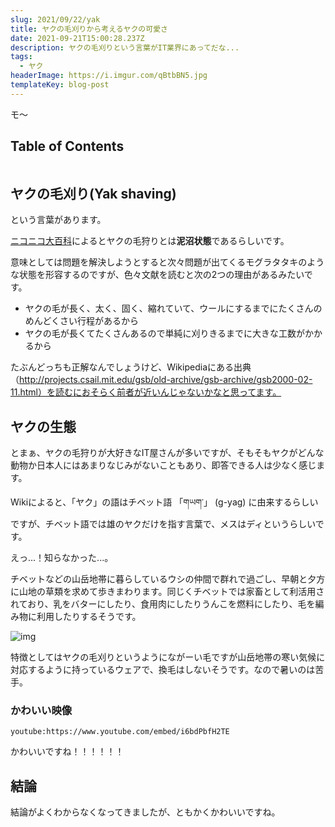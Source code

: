 ```yaml
---
slug: 2021/09/22/yak
title: ヤクの毛刈りから考えるヤクの可愛さ
date: 2021-09-21T15:00:28.237Z
description: ヤクの毛刈りという言葉がIT業界にあってだな...
tags:
  - ヤク
headerImage: https://i.imgur.com/qBtbBN5.jpg
templateKey: blog-post
---
```

モ～

## Table of Contents

```toc

```

## ヤクの毛刈り(Yak shaving)

という言葉があります。

[ニコニコ大百科](https://dic.nicovideo.jp/a/%E3%83%A4%E3%82%AF%E3%81%AE%E6%AF%9B%E5%88%88%E3%82%8A)によるとヤクの毛狩りとは**泥沼状態**であるらしいです。

意味としては問題を解決しようとすると次々問題が出てくるモグラタタキのような状態を形容するのですが、色々文献を読むと次の2つの理由があるみたいです。

- ヤクの毛が長く、太く、固く、縮れていて、ウールにするまでにたくさんのめんどくさい行程があるから
- ヤクの毛が長くてたくさんあるので単純に刈りきるまでに大きな工数がかかるから

たぶんどっちも正解なんでしょうけど、Wikipediaにある出典（http://projects.csail.mit.edu/gsb/old-archive/gsb-archive/gsb2000-02-11.html）を読むにおそらく前者が近いんじゃないかなと思ってます。

## ヤクの生態

とまぁ、ヤクの毛狩りが大好きなIT屋さんが多いですが、そもそもヤクがどんな動物か日本人にはあまりなじみがないこともあり、即答できる人は少なく感じます。

Wikiによると、「ヤク」の語はチベット語 「གཡག་」 (g-yag) に由来するらしいですが、チベット語では雄のヤクだけを指す言葉で、メスはディというらしいです。

えっ...！知らなかった...。

チベットなどの山岳地帯に暮らしているウシの仲間で群れで過ごし、早朝と夕方に山地の草類を求めて歩きまわります。同じくチベットでは家畜として利活用されており、乳をバターにしたり、食用肉にしたりうんこを燃料にしたり、毛を編み物に利用したりするそうです。

![img](https://i.imgur.com/ohJWElY.jpg)

特徴としてはヤクの毛刈りというようにながーい毛ですが山岳地帯の寒い気候に対応するように持っているウェアで、換毛はしないそうです。なので暑いのは苦手。

### かわいい映像

`youtube:https://www.youtube.com/embed/i6bdPbfH2TE`

かわいいですね！！！！！！

## 結論

結論がよくわからなくなってきましたが、ともかくかわいいですね。


